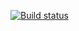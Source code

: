 [![Build status](https://ci.appveyor.com/api/projects/status/0qmia8jhtjstiv31?svg=true)](https://ci.appveyor.com/project/IMayskiy/atqa03testweb)
